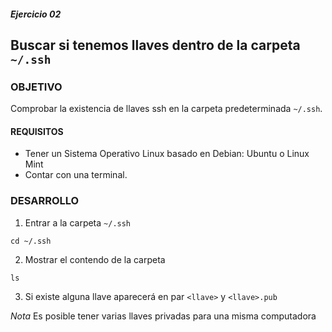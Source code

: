##### Ejercicio 02
## Buscar si tenemos llaves dentro de la carpeta `~/.ssh`

### OBJETIVO

Comprobar la existencia de llaves ssh en la carpeta predeterminada `~/.ssh`.

#### REQUISITOS

- Tener un Sistema Operativo Linux basado en Debian: Ubuntu o Linux Mint
- Contar con una terminal.

### DESARROLLO
1. Entrar a la carpeta `~/.ssh`
```
cd ~/.ssh
```

2. Mostrar el contendo de la carpeta
```
ls 
```

3. Si existe alguna llave aparecerá en par `<llave>` y `<llave>.pub`

_Nota_ Es posible tener varias llaves privadas para una misma computadora
